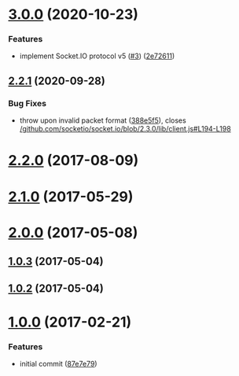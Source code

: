 # [3.0.0](https://github.com/darrachequesne/socket.io-msgpack-parser/compare/2.2.1...3.0.0) (2020-10-23)


### Features

* implement Socket.IO protocol v5 ([#3](https://github.com/darrachequesne/socket.io-msgpack-parser/issues/3)) ([2e72611](https://github.com/darrachequesne/socket.io-msgpack-parser/commit/2e726111437e6f744529fb00afae3afd9497e6d8))



## [2.2.1](https://github.com/darrachequesne/socket.io-msgpack-parser/compare/2.2.0...2.2.1) (2020-09-28)


### Bug Fixes

* throw upon invalid packet format ([388e5f5](https://github.com/darrachequesne/socket.io-msgpack-parser/commit/388e5f55862e32562bbfb0e6e1066dc3f2962191)), closes [/github.com/socketio/socket.io/blob/2.3.0/lib/client.js#L194-L198](https://github.com//github.com/socketio/socket.io/blob/2.3.0/lib/client.js/issues/L194-L198)



# [2.2.0](https://github.com/darrachequesne/socket.io-msgpack-parser/compare/2.1.0...2.2.0) (2017-08-09)



# [2.1.0](https://github.com/darrachequesne/socket.io-msgpack-parser/compare/2.0.0...2.1.0) (2017-05-29)



# [2.0.0](https://github.com/darrachequesne/socket.io-msgpack-parser/compare/1.0.3...2.0.0) (2017-05-08)



## [1.0.3](https://github.com/darrachequesne/socket.io-msgpack-parser/compare/1.0.2...1.0.3) (2017-05-04)



## [1.0.2](https://github.com/darrachequesne/socket.io-msgpack-parser/compare/1.0.0...1.0.2) (2017-05-04)



# [1.0.0](https://github.com/darrachequesne/socket.io-msgpack-parser/compare/87e7e79897be550345d5ec3298f28b12bead4aef...1.0.0) (2017-02-21)


### Features

* initial commit ([87e7e79](https://github.com/darrachequesne/socket.io-msgpack-parser/commit/87e7e79897be550345d5ec3298f28b12bead4aef))
